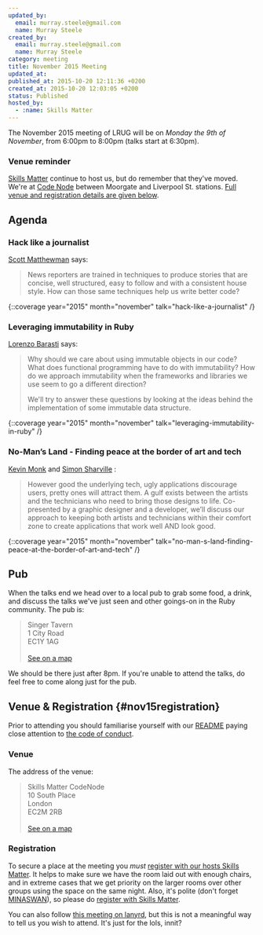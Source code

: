 ```yaml
---
updated_by:
  email: murray.steele@gmail.com
  name: Murray Steele
created_by:
  email: murray.steele@gmail.com
  name: Murray Steele
category: meeting
title: November 2015 Meeting
updated_at:
published_at: 2015-10-20 12:11:36 +0200
created_at: 2015-10-20 12:03:05 +0200
status: Published
hosted_by:
  - :name: Skills Matter
---
```


The November 2015 meeting of LRUG will be on *Monday the 9th of November*, from 6:00pm to 8:00pm (talks start at 6:30pm).

### Venue reminder

[Skills Matter](http://www.skillsmatter.com) continue to host us, but do remember that they've moved.  We're at [Code Node](https://skillsmatter.com/locations/264-skills-matter-codenode) between Moorgate and Liverpool St. stations.  [Full venue and registration details are given below](#nov15registration).

## Agenda

### Hack like a journalist

[Scott Matthewman](https://twitter.com/scottm) says:

> News reporters are trained in techniques to produce stories that are concise,
> well structured, easy to follow and with a consistent house style. How can
> those same techniques help us write better code?

{::coverage year="2015" month="november" talk="hack-like-a-journalist" /}

### Leveraging immutability in Ruby

[Lorenzo Barasti](https://www.linkedin.com/pub/lorenzo-barasti/5a/918/685) says:

> Why should we care about using immutable objects in our code? What does
> functional programming have to do with immutability? How do we approach
> immutability when the frameworks and libraries we use seem to go a different
> direction?
>
> We'll try to answer these questions by looking at the ideas behind the
> implementation of some immutable data structure.

{::coverage year="2015" month="november" talk="leveraging-immutability-in-ruby" /}

### No-Man’s Land - Finding peace at the border of art and tech

[Kevin Monk](https://twitter.com/KevinMonk) and [Simon Sharville](http://www.simonsharville.co.uk/) :

> However good the underlying tech, ugly applications discourage users, pretty
> ones will attract them. A gulf exists between the artists and the technicians
> who need to bring those designs to life. Co-presented by a graphic designer
> and a developer, we’ll discuss our approach to keeping both artists and
> technicians within their comfort zone to create applications that work well
> AND look good.

{::coverage year="2015" month="november" talk="no-man-s-land-finding-peace-at-the-border-of-art-and-tech" /}

## Pub

When the talks end we head over to a local pub to grab some food, a drink, and discuss the talks we've just seen and other goings-on in the Ruby community.  The pub is:

> Singer Tavern<br/>1 City Road<br/>EC1Y 1AG<br/><br/>[See on a map](https://goo.gl/maps/w9kPu)

We should be there just after 8pm.  If you're unable to attend the talks, do feel free to come along just for the pub.

## Venue & Registration {#nov15registration}

Prior to attending you should familiarise yourself with our [README](http://readme.lrug.org/) paying close attention to [the code of conduct](http://readme.lrug.org/#code-of-conduct).

### Venue

The address of the venue:

> Skills Matter CodeNode<br/>10 South Place<br/>London<br/>EC2M 2RB<br/><br/>[See on a map](https://goo.gl/maps/ONJT4)

### Registration

To secure a place at the meeting you *must* [register with our hosts Skills Matter](https://skillsmatter.com/meetups/7413-lrug-november-2015-meeting).  It helps to make sure we have the room laid out with enough chairs, and in extreme cases that we get priority on the larger rooms over other groups using the space on the same night.  Also, it's polite (don't forget [MINASWAN](https://en.wikipedia.org/wiki/MINASWAN)), so please do [register with Skills Matter](https://skillsmatter.com/meetups/7413-lrug-november-2015-meeting).

You can also follow [this meeting on lanyrd](http://lanyrd.com/2015/lrug-november/), but this is not a meaningful way to tell us you wish to attend.  It's just for the lols, innit?
